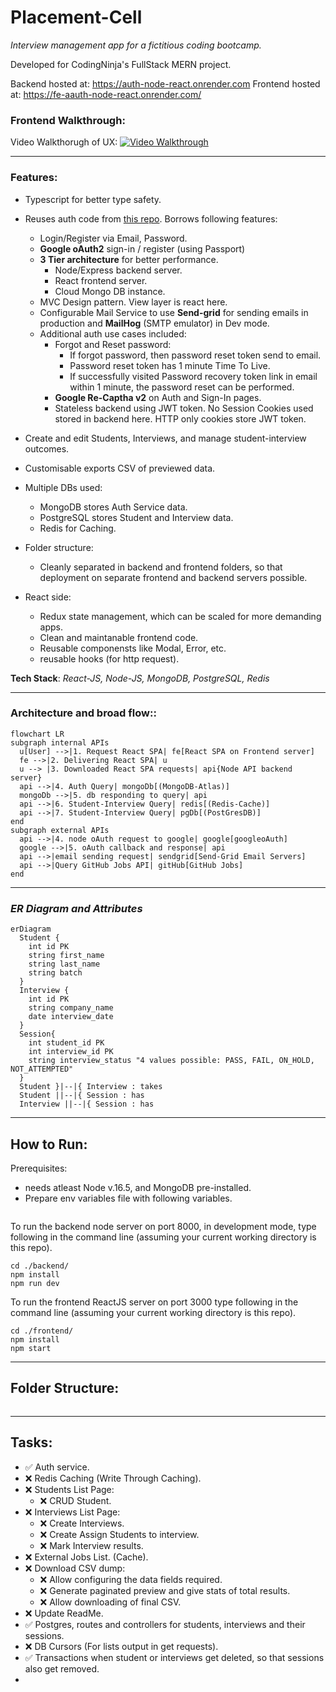 # **Placement-Cell**

_Interview management app for a fictitious coding bootcamp._

Developed for CodingNinja's FullStack MERN project.

Backend hosted at: https://auth-node-react.onrender.com
Frontend hosted at: https://fe-aauth-node-react.onrender.com/

### **Frontend Walkthrough:** 

Video Walkthorugh of UX:
[![Video Walkthrough](https://img.youtube.com/vi/hXLodKNI_GY/maxresdefault.jpg)](https://youtu.be/hXLodKNI_GY)

---
### **Features:** 
- Typescript for better type safety.
- Reuses auth code from [this repo](https://github.com/piyush-mishra-pm/auth-node-react). Borrows following features:
  - Login/Register via Email, Password.
  - **Google oAuth2** sign-in / register (using Passport)
  - **3 Tier architecture** for better performance.
    - Node/Express backend server.
    - React frontend server.
    - Cloud Mongo DB instance.
  - MVC Design pattern. View layer is react here.
  - Configurable Mail Service to use **Send-grid** for sending emails in production and **MailHog** (SMTP emulator) in Dev mode.
  - Additional auth use cases included:
    - Forgot and Reset password:
      - If forgot password, then password reset token send to email.
      - Password reset token has 1 minute Time To Live.
      - If successfully visited Password recovery token link in email within 1 minute, the password reset can be performed.
    - **Google Re-Captha v2** on Auth and Sign-In pages.
    - Stateless backend using JWT token. No Session Cookies used stored in backend here. HTTP only cookies store JWT token.
- Create and edit Students, Interviews, and manage student-interview outcomes.
- Customisable exports CSV of previewed data.
- Multiple DBs used:
  - MongoDB stores Auth Service data.
  - PostgreSQL stores Student and Interview data.
  - Redis for Caching.

- Folder structure:
  - Cleanly separated in backend and frontend folders, so that deployment on separate frontend and backend servers possible.

- React side:
  - Redux state management, which can be scaled for more demanding apps.
  - Clean and maintanable frontend code.
  - Reusable componensts like Modal, Error, etc.
  - reusable hooks (for http request).

**Tech Stack**: *React-JS, Node-JS, MongoDB, PostgreSQL, Redis*

---
### **Architecture and broad flow:**:
```mermaid
flowchart LR
subgraph internal APIs
  u[User] -->|1. Request React SPA| fe[React SPA on Frontend server]
  fe -->|2. Delivering React SPA| u
  u --> |3. Downloaded React SPA requests| api{Node API backend server}
  api -->|4. Auth Query| mongoDb[(MongoDB-Atlas)]
  mongoDb -->|5. db responding to query| api
  api -->|6. Student-Interview Query| redis[(Redis-Cache)]
  api -->|7. Student-Interview Query| pgDb[(PostGresDB)]
end
subgraph external APIs
  api -->|4. node oAuth request to google| google[googleoAuth]
  google -->|5. oAuth callback and response| api
  api -->|email sending request| sendgrid[Send-Grid Email Servers]
  api -->|Query GitHub Jobs API| gitHub[GitHub Jobs]
end
```
---
### ***ER Diagram and Attributes***
```mermaid
erDiagram
  Student {
    int id PK
    string first_name
    string last_name
    string batch
  }
  Interview {
    int id PK
    string company_name
    date interview_date
  }
  Session{
    int student_id PK
    int interview_id PK
    string interview_status "4 values possible: PASS, FAIL, ON_HOLD, NOT_ATTEMPTED"
  }
  Student }|--|{ Interview : takes
  Student ||--|{ Session : has
  Interview ||--|{ Session : has
```

---

## **How to Run**:
Prerequisites: 
- needs atleast Node v.16.5, and MongoDB pre-installed.
- Prepare env variables file with following variables.
```
```

To run the backend node server on port 8000, in development mode, type following in the command line (assuming your current working directory is this repo).
```
cd ./backend/
npm install
npm run dev
```

To run the frontend ReactJS server on port 3000 type following in the command line (assuming your current working directory is this repo).

```
cd ./frontend/
npm install
npm start
```
---
## **Folder Structure**:
```

```
---
## **Tasks**:
- ✅ Auth service.
- ❌ Redis Caching (Write Through Caching).
- ❌ Students List Page:
  - ❌ CRUD Student.
- ❌ Interviews List Page:
  - ❌ Create Interviews.
  - ❌ Create Assign Students to interview.
  - ❌ Mark Interview results.
- ❌ External Jobs List. (Cache).
- ❌ Download CSV dump:
  - ❌ Allow configuring the data fields required.
  - ❌ Generate paginated preview and give stats of total results.
  - ❌ Allow downloading of final CSV.
- ❌ Update ReadMe.
- ✅ Postgres, routes and controllers for students, interviews and their sessions.
- ❌ DB Cursors (For lists output in get requests).
- ✅ Transactions when student or interviews get deleted, so that sessions also get removed.
- 

